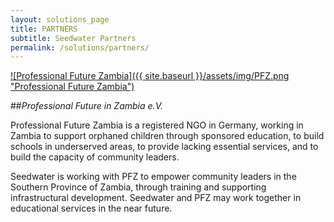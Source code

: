 ```yaml
---
layout: solutions_page
title: PARTNERS
subtitle: Seedwater Partners
permalink: /solutions/partners/
---
```


<a href="http://www.sambia-schulen.de"> ![Professional Future Zambia]({{ site.baseurl }}/assets/img/PFZ.png "Professional Future Zambia")</a>

##*Professional Future in Zambia e.V.*

Professional Future Zambia is a registered NGO in Germany, working in Zambia to support orphaned children through sponsored education, to build schools in underserved areas, to provide lacking essential services, and to build the capacity of community leaders.

Seedwater is working with PFZ to empower community leaders in the Southern Province of Zambia, through training and supporting infrastructural development. Seedwater and PFZ may work together in educational services in the near future.